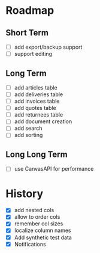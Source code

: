 # Roadmap
## Short Term
- [ ] add export/backup support
- [ ] support editing

## Long Term
- [ ] add articles table
- [ ] add deliveries table
- [ ] add invoices table
- [ ] add quotes table
- [ ] add returnees table
- [ ] add document creation
- [ ] add search
- [ ] add sorting

## Long Long Term
- [ ] use CanvasAPI for performance


# History
- [x] add nested cols
- [x] allow to order cols
- [x] remember col sizes
- [x] localize column names
- [x] Add synthetic test data
- [x] Notifications
